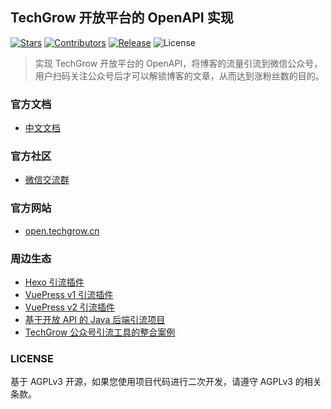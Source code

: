 ## TechGrow 开放平台的 OpenAPI 实现

[![Stars](https://img.shields.io/github/stars/rqh656418510/techgrow-openapi-java.svg?label=Stars&logo=github)](https://github.com/rqh656418510/techgrow-openapi-java)
[![Contributors](https://img.shields.io/github/contributors/rqh656418510/techgrow-openapi-java.svg?label=Contributors&logo=appveyor)](https://github.com/rqh656418510/techgrow-openapi-java)
[![Release](https://img.shields.io/github/release/rqh656418510/techgrow-openapi-java.svg?label=Release&logo=firebase)](https://github.com/rqh656418510/techgrow-openapi-java/releases)
![License](https://img.shields.io/github/license/rqh656418510/techgrow-openapi-java?label=License&logo=meteor)

> 实现 TechGrow 开放平台的 OpenAPI，将博客的流量引流到微信公众号，用户扫码关注公众号后才可以解锁博客的文章，从而达到涨粉丝数的目的。

### 官方文档

- [中文文档](https://docs.techgrow.cn/v1/wechat/openapi/java/)

### 官方社区

- [微信交流群](https://www.techgrow.cn/img/wx-group-qr-techgrow.png)

### 官方网站

- [open.techgrow.cn](https://open.techgrow.cn)

### 周边生态

- [Hexo 引流插件](https://github.com/rqh656418510/hexo-readmore)
- [VuePress v1 引流插件](https://github.com/rqh656418510/vuepress-plugin-readmore-popular)
- [VuePress v2 引流插件](https://github.com/rqh656418510/vuepress-plugin-readmore-popular-next)
- [基于开放 API 的 Java 后端引流项目](https://github.com/rqh656418510/techgrow-openapi-java)
- [TechGrow 公众号引流工具的整合案例](https://github.com/rqh656418510/techgrow-blog-demo)

### LICENSE

基于 AGPLv3 开源，如果您使用项目代码进行二次开发，请遵守 AGPLv3 的相关条款。
